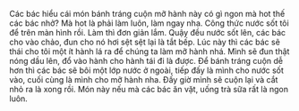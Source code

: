 Các bác hiểu cái món bánh tráng cuộn mỡ hành này có gì ngon mà hot thế các bác nhở? Mà hot là phải làm luôn, làm ngay nha. Công thức nước sốt tôi để trên màn hình rồi. Làm thì đơn giản lắm. Quậy đều nước sốt lên, các bác cho vào chảo, đun cho nó hơi sệt sệt lại là tắt bếp. Lúc này thì các bác sẽ thái cho tôi một ít hành lá ra để chúng ta làm mỡ hành nhá. Mình sẽ đun thật nóng dầu lên, đổ vào hành cho hành tái đi là được. Để bánh tráng cuộn dễ hơn thì các bác sẽ bôi một lớp nước ở ngoài, tiếp đấy là mình cho nước sốt vào, cuối cùng là mình cho mỡ hành nha. Đấy giờ mình sẽ cuộn lại và cắt nhỏ ra là xong rồi. Món này nếu mà các bác ăn vặt, uống trà sữa rất là ngon luôn.
